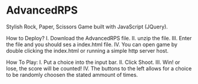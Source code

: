 # AdvancedRPS 

Stylish Rock, Paper, Scissors Game built with JavaScript (JQuery).

How to Deploy?
  I. Download the AdvancedRPS file.
  II. unzip the file.
  III. Enter the file and you should ses a index.html file.
  IV. You can open game by double clicking the index.html or running a simple http server host. 

How To Play: 
  I. Put a choice into the input bar.
  II. Click Shoot.
  III. Win! or lose, the score will be counted!
  IV. The buttons to the left allows for a choice to be randomly choosen the stated ammount of times.
  
